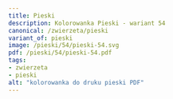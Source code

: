 ```yaml
---
title: Pieski
description: Kolorowanka Pieski - wariant 54
canonical: /zwierzeta/pieski
variant_of: pieski
image: /pieski/54/pieski-54.svg
pdf: /pieski/54/pieski-54.pdf
tags:
- zwierzeta
- pieski
alt: "kolorowanka do druku pieski PDF"
---
```

